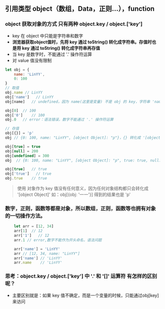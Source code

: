 ## 引用类型 object（数组，Data，正则...），function
### object 获取对象的方式 只有两种 object.key / object.['key']
* key 在 object 中只能是字符串和数字
* **浏览器获取object值时，先将 key 通过 toString() 转化成字符串。存值时也是将 key 通过 toString() 转化成字符串再存值**
* 当 key 是数字时，不能通过 '.' 操作符运算
* 对 value 值没有限制

``` js
let obj = {
    name: 'LinYY',
    0: 100
}
// 取值
obj.name // LinYY
obj['name']   // LinYY
obj[name]   // undefined，因为 name(这里是变量) 不是 obj 的 key，字符串 'name' 才是

obj[0]  // 100
obj['0']    // 100
obj.0   // error：语法错误，数字不能通过 '.' 操作符运算

// 存值
obj[{}] = 'p'
obj // {0: 100, name: "LinYY", [object Object]: "p"}，{} 转化成 '[object Object]' 字符串原因就是浏览器先使用 toString() 转化成的字符串。

obj[true] = true  
obj[null] = 200
obj[undefined] = 300
obj  // {0: 100, name: "LinYY", [object Object]: "p", true: true, null: 200, undefined: 300}

obj[true]   // true
obj['true']   // true
obj.true    // true
```

> 使用 对象作为 key 值没有任何意义，因为任何对象结构都只会转化成 '[object Object]'
    如：obj[{obj: '一一'}] 得到的结果也是 'p'

### 数字，正则，函数等都是对象，所以数组，正则，函数等也拥有对象的一切操作方法。
``` js
    let arr = [12, 34]
    arr[1]  // 12
    arr['1']   // 12
    arr.1 // error,数字不能作为开头命名，语法问题 

    arr['name'] = 'LinYY'
    arr // [12, 34, name: "LinYY"]
    arr['name'] // 'LinYY'
    arr.name    // 'LinYY'
```
### 思考：object.key / object.['key'] 中 '.' 和 '[]' 运算符 有怎样的区别呢？
+ 主要区别就是：如果 key 值不确定，而是一个变量的时候，只能通过obj[key]来访问

